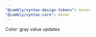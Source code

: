 ```yaml
---
"@cambly/syntax-design-tokens": minor
"@cambly/syntax-core": minor
---
```


Color: gray value updates
